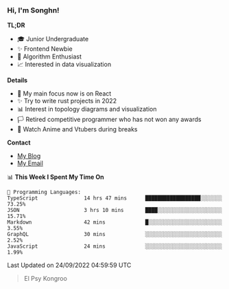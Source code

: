 ### Hi, I'm Songhn!

**TL;DR**

- 🎓 Junior Undergraduate
- ✨ Frontend Newbie
- 🎈 Algorithm Enthusiast
- 📈 Interested in data visualization

**Details**

- 🎯 My main focus now is on React
- ✨ Try to write rust projects in 2022
- 📊 Interest in topology diagrams and visualization
- 🏳️ Retired competitive programmer who has not won any awards
- 🍵 Watch Anime and Vtubers during breaks

**Contact**
- [My Blog](https://blog.songhn.com)
- [My Email](mailto:songhn233@gmail.com)

<!--START_SECTION:waka-->
📊 **This Week I Spent My Time On** 

```text
💬 Programming Languages: 
TypeScript               14 hrs 47 mins      ██████████████████░░░░░░░   73.25% 
JSON                     3 hrs 10 mins       ████░░░░░░░░░░░░░░░░░░░░░   15.71% 
Markdown                 42 mins             █░░░░░░░░░░░░░░░░░░░░░░░░   3.55% 
GraphQL                  30 mins             ░░░░░░░░░░░░░░░░░░░░░░░░░   2.52% 
JavaScript               24 mins             ░░░░░░░░░░░░░░░░░░░░░░░░░   1.99%

```


 Last Updated on 24/09/2022 04:59:59 UTC
<!--END_SECTION:waka-->

> El Psy Kongroo

